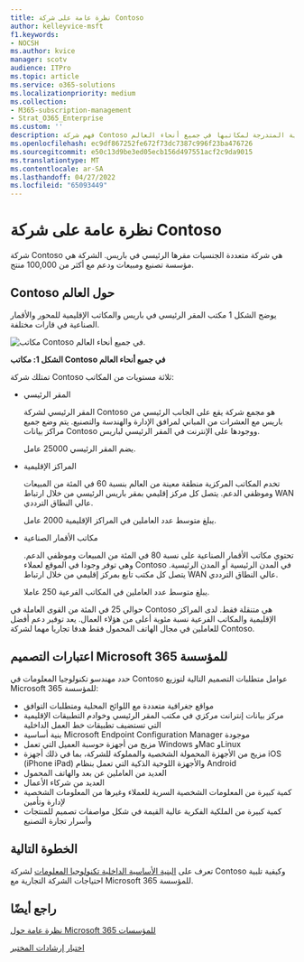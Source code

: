 ```yaml
---
title: نظرة عامة على شركة Contoso
author: kelleyvice-msft
f1.keywords:
- NOCSH
ms.author: kvice
manager: scotv
audience: ITPro
ms.topic: article
ms.service: o365-solutions
ms.localizationpriority: medium
ms.collection:
- M365-subscription-management
- Strat_O365_Enterprise
ms.custom: ''
description: فهم شركة Contoso كشركة والبنية المتدرجة لمكاتبها في جميع أنحاء العالم.
ms.openlocfilehash: ec9df867252fe672f73dc7387c996f23ba476726
ms.sourcegitcommit: e50c13d9be3ed05ecb156d497551acf2c9da9015
ms.translationtype: MT
ms.contentlocale: ar-SA
ms.lasthandoff: 04/27/2022
ms.locfileid: "65093449"
---
```

# <a name="overview-of-contoso-corporation"></a>نظرة عامة على شركة Contoso

شركة Contoso هي شركة متعددة الجنسيات مقرها الرئيسي في باريس. الشركة هي مؤسسة تصنيع ومبيعات ودعم مع أكثر من 100,000 منتج.

## <a name="contoso-around-the-world"></a>Contoso حول العالم

يوضح الشكل 1 مكتب المقر الرئيسي في باريس والمكاتب الإقليمية للمحور والأقمار الصناعية في قارات مختلفة.

![مكاتب Contoso في جميع أنحاء العالم.](../media/contoso-overview/contoso-overview-fig1.png)

**الشكل 1: مكاتب Contoso في جميع أنحاء العالم**
 
تمتلك شركة Contoso ثلاثة مستويات من المكاتب:

- المقر الرئيسي

  المقر الرئيسي لشركة Contoso هو مجمع شركة يقع على الجانب الرئيسي من باريس مع العشرات من المباني لمرافق الإدارة والهندسة والتصنيع. يتم وضع جميع مراكز بيانات Contoso ووجودها على الإنترنت في المقر الرئيسي لباريس.

  يضم المقر الرئيسي 25000 عامل.

- المراكز الإقليمية

  تخدم المكاتب المركزية منطقة معينة من العالم بنسبة 60 في المئة من المبيعات وموظفي الدعم. يتصل كل مركز إقليمي بمقر باريس الرئيسي من خلال ارتباط WAN عالي النطاق الترددي.

  يبلغ متوسط عدد العاملين في المراكز الإقليمية 2000 عامل.

- مكاتب الأقمار الصناعية

  تحتوي مكاتب الأقمار الصناعية على نسبة 80 في المئة من المبيعات وموظفي الدعم. وهي توفر وجودا في الموقع لعملاء Contoso في المدن الرئيسية أو المدن الرئيسية. يتصل كل مكتب تابع بمركز إقليمي من خلال ارتباط WAN عالي النطاق الترددي.

  يبلغ متوسط عدد العاملين في المكاتب الفرعية 250 عاملا.

حوالي 25 في المئة من القوى العاملة في Contoso هي متنقلة فقط. لدى المراكز الإقليمية والمكاتب الفرعية نسبة مئوية أعلى من هؤلاء العمال. يعد توفير دعم أفضل للعاملين في مجال الهاتف المحمول فقط هدفا تجاريا مهما لشركة Contoso.

## <a name="design-considerations-for-microsoft-365-for-enterprise"></a>اعتبارات التصميم Microsoft 365 للمؤسسة

حدد مهندسو تكنولوجيا المعلومات في Contoso عوامل متطلبات التصميم التالية لتوزيع Microsoft 365 للمؤسسة:

- مواقع جغرافية متعددة مع اللوائح المحلية ومتطلبات التوافق
- مركز بيانات إنترانت مركزي في مكتب المقر الرئيسي وخوادم التطبيقات الإقليمية التي تستضيف تطبيقات خط العمل الداخلية
- بنية أساسية Microsoft Endpoint Configuration Manager موجودة
- مزيج من أجهزة حوسبة العميل التي تعمل Windows وMac وLinux
- مزيج من الأجهزة المحمولة الشخصية والمملوكة للشركة، بما في ذلك أجهزة iOS (iPhone iPad) والأجهزة اللوحية الذكية التي تعمل بنظام Android
- العديد من العاملين عن بعد والهاتف المحمول
- العديد من شركاء الأعمال
- كمية كبيرة من المعلومات الشخصية السرية للعملاء وغيرها من المعلومات الشخصية لإدارة وتأمين
- كمية كبيرة من الملكية الفكرية عالية القيمة في شكل مواصفات تصميم للمنتجات وأسرار تجارة التصنيع

## <a name="next-step"></a>الخطوة التالية

تعرف على [البنية الأساسية الداخلية تكنولوجيا المعلومات](contoso-infra-needs.md) لشركة Contoso وكيفية تلبية احتياجات الشركة التجارية مع Microsoft 365 للمؤسسة.

## <a name="see-also"></a>راجع أيضًا

[نظرة عامة حول Microsoft 365 للمؤسسات](microsoft-365-overview.md)

[اختبار إرشادات المختبر](m365-enterprise-test-lab-guides.md)
